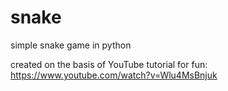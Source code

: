# snake
simple snake game in python

created on the basis of YouTube tutorial for fun:
https://www.youtube.com/watch?v=Wlu4MsBnjuk

